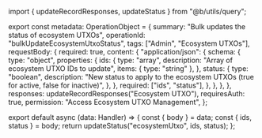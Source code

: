 import { updateRecordResponses, updateStatus } from "@b/utils/query";

export const metadata: OperationObject = {
  summary: "Bulk updates the status of ecosystem UTXOs",
  operationId: "bulkUpdateEcosystemUtxoStatus",
  tags: ["Admin", "Ecosystem UTXOs"],
  requestBody: {
    required: true,
    content: {
      "application/json": {
        schema: {
          type: "object",
          properties: {
            ids: {
              type: "array",
              description: "Array of ecosystem UTXO IDs to update",
              items: { type: "string" },
            },
            status: {
              type: "boolean",
              description:
                "New status to apply to the ecosystem UTXOs (true for active, false for inactive)",
            },
          },
          required: ["ids", "status"],
        },
      },
    },
  },
  responses: updateRecordResponses("Ecosystem UTXO"),
  requiresAuth: true,
  permission: "Access Ecosystem UTXO Management",
};

export default async (data: Handler) => {
  const { body } = data;
  const { ids, status } = body;
  return updateStatus("ecosystemUtxo", ids, status);
};
